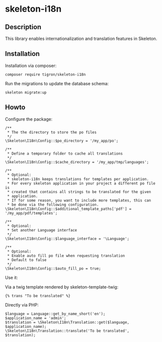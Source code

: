 # skeleton-i18n

## Description

This library enables internationalization and translation features in Skeleton.

## Installation

Installation via composer:

    composer require tigron/skeleton-i18n

Run the migrations to update the database schema:

	skeleton migrate:up

## Howto

Configure the package:

	/**
	 * The the directory to store the po files
	 */
	\Skeleton\I18n\Config::$po_directory = '/my_app/po';

    /**
	 * Define a temporary folder to cache all translations
	 */
	\Skeleton\I18n\Config::$cache_directory = '/my_app/tmp/languages';

	/**
	 * Optional:
	 * skeleton-i18n keeps translations for templates per application.
	 * For every skeleton application in your project a different po file is
	 * created that contains all strings to be translated for the given
	 * application.
	 * If for some reason, you want to include more templates, this can
	 * be done via the following configuration.
	\Skeleton\I18n\Config::$additional_template_paths['pdf'] = '/my_app/pdf/templates';

	/**
	 * Optional:
	 * Set another Language interface
	 */
	\Skeleton\I18n\Config::$language_interface = '\Language';

    /**
	 * Optional:
	 * Enable auto fill po file when requesting translation
     * Default to false
	 */
	\Skeleton\I18n\Config::$auto_fill_po = true;


Use it:

Via a twig template rendered by skeleton-template-twig:

	{% trans "To be translated" %}

Directly via PHP:

	$language = Language::get_by_name_short('en');
	$application_name = 'admin';
	$translation = \Skeleton\I18n\Translation::get($language, $application_name);
	\Skeleton\I18n\Translation::translate('To be translated', $translation);

